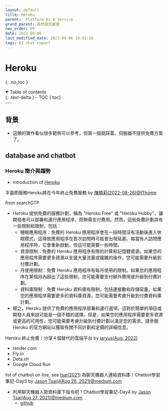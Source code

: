 ```yaml
---
layout: default
title: Heroku 
parent:  Platform As A Service
grand_parent: 自然語言處理
nav_order: 99
date: 2023-09-06
last_modified_date: 2023-09-06 16:02:26
tags: AI chat report
---
```


# Heroku 
{: .no_toc }

<details open markdown="block">
  <summary>
    Table of contents
  </summary>
  {: .text-delta }
- TOC
{:toc}
</details>
---

## 背景

- 這類的實作看似很多範例可以參考，但第一個就踩雷。伺服器不提供免費方案了。

## database and chatbot

### Heroku 簡介與趨勢

- introduction of [Heroku][wiki]

平臺即服務Heroku將在今年終止免費服務 by [陳曉莉(2022-08-26)@IThome](https://www.ithome.com.tw/news/152729)

from searchGTP
- Heroku 提供免費的服務計劃，稱為 "Heroku Free" 或 "Heroku Hobby"，讓開發者可以部署和運行應用程序，而無需支付費用。然而，這些免費計劃具有一些限制和限制，包括：
  - 睡眠應用程序：免費的 Heroku 應用程序會在一段時間沒有活動後進入休眠模式，這導致應用程序在首次訪問時可能會出現延遲。每當有人訪問應用程序時，它會重新啟動，但這可能需要一些時間。
  - 資源限制：免費的 Heroku 應用程序有限的計算和記憶體資源。如果您的應用程序需要更多資源以支援大量流量或複雜的操作，您可能需要升級到付費計劃。
  - 月使用限制：免費 Heroku 應用程序有每月使用的限制。如果您的應用程序在某個月內超出了這些限制，您可能需要支付額外費用或升級到付費計劃。
  - 資料庫限制：免費 Heroku 資料庫有限制，包括連接數和存儲容量。如果您的應用程序需要更多的資料庫資源，您可能需要考慮升級到付費資料庫計劃。
- 總之，Heroku 提供了免費的應用程序部署和運行選項，這對於簡單的項目或開發人員來說可能是一個不錯的選擇。但是，如果您的應用程序需要更多資源或更高的可用性，您可能需要考慮升級到付費計劃以滿足您的需求。請參閱 Heroku 的官方網站以獲取有關不同計劃和定價的詳細信息。

Heroku 終止免費！分享４個替代的雲端平台 by [jarvus(Aug, 2022)](https://jarvus.dragonbeef.net/note/noteServerless.php)
- render.com
- Fly.io
- Deta.sh
- Google Cloud Run

list of chatbot on line, see [tsai(2021)](https://github.com/bingyan-tsai?tab=repositories)
為聊天機器人連結資料庫！Chatbot學習筆記-Day3 by [Jason Tsai(AAug 26, 2021)@medium.com](https://medium.com/@jasonb0604/學習筆記-day3-5ef7b65797f3)
- 利用聊天機器人對資料庫下指令吧！Chatbot學習筆記-Day4 by [Jason Tsai(Aug 27, 2021)@medium.com](https://medium.com/@jasonb0604/chatbot學習筆記-day4-d7776289bc74)
  - [github](https://github.com/bingyan-tsai/Chatbot-Day4)

[wiki]: https://zh.wikipedia.org/zh-tw/Heroku "Heroku是一個支援多種程式語言的雲平台即服務。在2010年被Salesforce.com收購。Heroku作為最元祖的雲平台之一，從2007年6月起開發，當時它僅支援Ruby，但後來增加了對Java、Node.js、Scala、Clojure、Python以及PHP和Perl的支援。 維基百科"